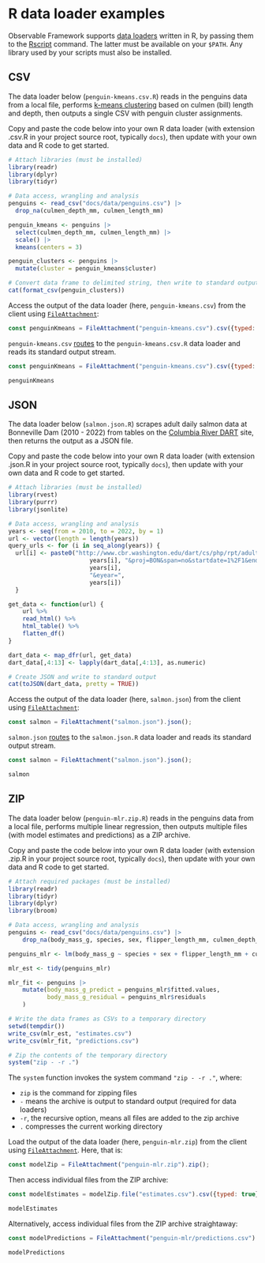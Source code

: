# R data loader examples

Observable Framework supports [data loaders](../loaders) written in R, by passing them to the [Rscript](https://www.r-project.org/) command. The latter must be available on your `$PATH`. Any library used by your scripts must also be installed.

## CSV

The data loader below (`penguin-kmeans.csv.R`) reads in the penguins data from a local file, performs [k-means clustering](https://en.wikipedia.org/wiki/K-means_clustering) based on culmen (bill) length and depth, then outputs a single CSV with penguin cluster assignments.

Copy and paste the code below into your own R data loader (with extension .csv.R in your project source root, typically `docs`), then update with your own data and R code to get started.

```r
# Attach libraries (must be installed)
library(readr)
library(dplyr)
library(tidyr)

# Data access, wrangling and analysis
penguins <- read_csv("docs/data/penguins.csv") |> 
  drop_na(culmen_depth_mm, culmen_length_mm)

penguin_kmeans <- penguins |> 
  select(culmen_depth_mm, culmen_length_mm) |> 
  scale() |> 
  kmeans(centers = 3)

penguin_clusters <- penguins |> 
  mutate(cluster = penguin_kmeans$cluster)

# Convert data frame to delimited string, then write to standard output
cat(format_csv(penguin_clusters))
```

Access the output of the data loader (here, `penguin-kmeans.csv`) from the client using [`FileAttachment`](../javascript/files):

```js run=false
const penguinKmeans = FileAttachment("penguin-kmeans.csv").csv({typed: true});
```
`penguin-kmeans.csv` [routes](../loaders#routing) to the `penguin-kmeans.csv.R` data loader and reads its standard output stream.

<!-- For local testing of penguin-kmeans.csv.R only -->

```js echo run
const penguinKmeans = FileAttachment("penguin-kmeans.csv").csv({typed: true});
```

```js echo run
penguinKmeans
```

<!-- End local testing of penguin-kmeans.csv.R -->

## JSON

The data loader below (`salmon.json.R`) scrapes adult daily salmon data at Bonneville Dam (2010 - 2022) from tables on the [Columbia River DART](https://www.cbr.washington.edu/dart) site, then returns the output as a JSON file. 

Copy and paste the code below into your own R data loader (with extension .json.R in your project source root, typically `docs`), then update with your own data and R code to get started.

```r
# Attach libraries (must be installed)
library(rvest)
library(purrr)
library(jsonlite)

# Data access, wrangling and analysis
years <- seq(from = 2010, to = 2022, by = 1)
url <- vector(length = length(years))
query_urls <- for (i in seq_along(years)) {
  url[i] <- paste0("http://www.cbr.washington.edu/dart/cs/php/rpt/adult_daily.php?sc=1&outputFormat=html&year=", 
                       years[i], "&proj=BON&span=no&startdate=1%2F1&enddate=12%2F31&run=&syear=", 
                       years[i], 
                       "&eyear=", 
                       years[i])
  }

get_data <- function(url) {
    url %>% 
    read_html() %>% 
    html_table() %>% 
    flatten_df()
}

dart_data <- map_dfr(url, get_data)
dart_data[,4:13] <- lapply(dart_data[,4:13], as.numeric)

# Create JSON and write to standard output
cat(toJSON(dart_data, pretty = TRUE))
```

Access the output of the data loader (here, `salmon.json`) from the client using [`FileAttachment`](../javascript/files):

```js run=false
const salmon = FileAttachment("salmon.json").json();
```

`salmon.json` [routes](../loaders#routing) to the `salmon.json.R` data loader and reads its standard output stream.

<!-- For local testing of salmon.json.R only -->

```js echo run
const salmon = FileAttachment("salmon.json").json();
```

```js echo run
salmon
```

<!-- End local testing of salmon.json.R -->


## ZIP

The data loader below (`penguin-mlr.zip.R`) reads in the penguins data from a local file, performs multiple linear regression, then outputs multiple files (with model estimates and predictions) as a ZIP archive. 

Copy and paste the code below into your own R data loader (with extension .zip.R in your project source root, typically `docs`), then update with your own data and R code to get started.

```r
# Attach required packages (must be installed)
library(readr)
library(tidyr)
library(dplyr)
library(broom)

# Data access, wrangling and analysis
penguins <- read_csv("docs/data/penguins.csv") |> 
    drop_na(body_mass_g, species, sex, flipper_length_mm, culmen_depth_mm)

penguins_mlr <- lm(body_mass_g ~ species + sex + flipper_length_mm + culmen_depth_mm, data = penguins)

mlr_est <- tidy(penguins_mlr)

mlr_fit <- penguins |> 
    mutate(body_mass_g_predict = penguins_mlr$fitted.values,
           body_mass_g_residual = penguins_mlr$residuals
    )

# Write the data frames as CSVs to a temporary directory
setwd(tempdir())
write_csv(mlr_est, "estimates.csv")
write_csv(mlr_fit, "predictions.csv")

# Zip the contents of the temporary directory
system("zip - -r .")
```

The `system` function invokes the system command `"zip - -r ."`, where:
- `zip` is the command for zipping files
- `-` means the archive is output to standard output (required for data loaders)
- `-r`, the recursive option, means all files are added to the zip archive
- `.` compresses the current working directory

Load the output of the data loader (here, `penguin-mlr.zip`) from the client using [`FileAttachment`](../javascript/files). Here, that is:

```js echo
const modelZip = FileAttachment("penguin-mlr.zip").zip();
```

Then access individual files from the ZIP archive:

```js echo
const modelEstimates = modelZip.file("estimates.csv").csv({typed: true});
```

```js echo
modelEstimates
```

Alternatively, access individual files from the ZIP archive straightaway:

```js echo
const modelPredictions = FileAttachment("penguin-mlr/predictions.csv").csv({typed: true})
```

```js echo
modelPredictions
```